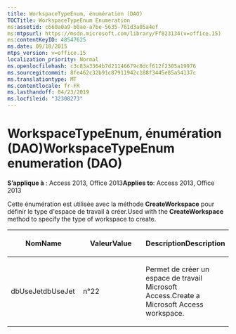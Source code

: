 ```yaml
---
title: WorkspaceTypeEnum, énumération (DAO)
TOCTitle: WorkspaceTypeEnum Enumeration
ms:assetid: c660a0a9-b0ae-a7be-5635-761d3a05a4ef
ms:mtpsurl: https://msdn.microsoft.com/library/Ff823134(v=office.15)
ms:contentKeyID: 48547625
ms.date: 09/18/2015
mtps_version: v=office.15
localization_priority: Normal
ms.openlocfilehash: c3c83a3364b7d21146679c8dcf612f2305a19976
ms.sourcegitcommit: 8fe462c32b91c87911942c188f3445e85a54137c
ms.translationtype: MT
ms.contentlocale: fr-FR
ms.lasthandoff: 04/23/2019
ms.locfileid: "32308273"
---
```

# <a name="workspacetypeenum-enumeration-dao"></a><span data-ttu-id="9c71c-102">WorkspaceTypeEnum, énumération (DAO)</span><span class="sxs-lookup"><span data-stu-id="9c71c-102">WorkspaceTypeEnum enumeration (DAO)</span></span>


<span data-ttu-id="9c71c-103">**S’applique à** : Access 2013, Office 2013</span><span class="sxs-lookup"><span data-stu-id="9c71c-103">**Applies to**: Access 2013, Office 2013</span></span>

<span data-ttu-id="9c71c-104">Cette énumération est utilisée avec la méthode **CreateWorkspace** pour définir le type d'espace de travail à créer.</span><span class="sxs-lookup"><span data-stu-id="9c71c-104">Used with the **CreateWorkspace** method to specify the type of workspace to create.</span></span>

<table>
<colgroup>
<col style="width: 33%" />
<col style="width: 33%" />
<col style="width: 33%" />
</colgroup>
<thead>
<tr class="header">
<th><p><span data-ttu-id="9c71c-105">Nom</span><span class="sxs-lookup"><span data-stu-id="9c71c-105">Name</span></span></p></th>
<th><p><span data-ttu-id="9c71c-106">Valeur</span><span class="sxs-lookup"><span data-stu-id="9c71c-106">Value</span></span></p></th>
<th><p><span data-ttu-id="9c71c-107">Description</span><span class="sxs-lookup"><span data-stu-id="9c71c-107">Description</span></span></p></th>
</tr>
</thead>
<tbody>
<tr class="odd">
<td><p><span data-ttu-id="9c71c-108">dbUseJet</span><span class="sxs-lookup"><span data-stu-id="9c71c-108">dbUseJet</span></span></p></td>
<td><p><span data-ttu-id="9c71c-109">n°2</span><span class="sxs-lookup"><span data-stu-id="9c71c-109">2</span></span></p></td>
<td><p><span data-ttu-id="9c71c-110">Permet de créer un espace de travail Microsoft Access.</span><span class="sxs-lookup"><span data-stu-id="9c71c-110">Create a Microsoft Access workspace.</span></span></p></td>
</tr>
</tbody>
</table>

